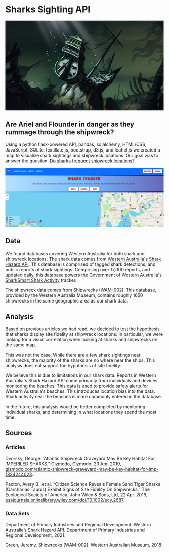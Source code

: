 # Sharks Sighting API

<center><img src="https://github.com/cphyland/Project-2/blob/main/static/images/shipwreck.jpg"></center>

## Are Ariel and Flounder in danger as they rummage through the shipwreck?


Using a python flask-powered API, pandas, sqlalchemy, HTML/CSS, JavaScript, SQLite, textillate.js, bootstrap, d3.js, and leaflet.js we created a map to visualize shark sightings and shipwreck locations. Our goal was to answer the question: [Do sharks frequent shipwreck locations?](https://sharks-western-australia.herokuapp.com)

[<img src ="https://github.com/cphyland/Project-2/blob/main/static/images/shark_tracker_sample.PNG">](https://sharks-western-australia.herokuapp.com)

## Data

We found databases covering Western Australia for both shark and shipwreck locations. The shark data comes from [Western Australia's Shark Hazard API](https://catalogue.data.wa.gov.au/dataset/western-australia-s-govhack-shark-hazard-api). This database is comprised of tagged shark detections, and public reports of shark sightings. Comprising over 17,000 reports, and updated daily, this database powers the Government of Western Australia's [SharkSmart Shark Activity](https://www.sharksmart.com.au/shark-activity/) tracker. 

 The shipwreck data comes from [Shipwrecks (WAM-002)](https://catalogue.data.wa.gov.au/dataset/shipwrecks). This database, provided by the Western Australia Museum, contains roughly 1650 shipwrecks in the same geographic area as our shark data.

## Analysis

Based on previous articles we had read, we decided to test the hypothesis that sharks display site fidelity at shipwreck locations. In particular, we were looking for a visual correlation when looking at sharks and shipwrecks on the same map.

This was not the case. While there are a few shark sightings near shipwrecks, the majority of the sharks are no where near the ships. This analysis does not support the hypothesis of site fidelity.

We believe this is due to limitations in our shark data. Reports in Western Australia's Shark Hazard API come primarily from individuals and devices monitoring the beaches.  This data is used to provide safety alerts for Western Australia's beaches. This introduces location bias into the data. Shark activity near the beaches is more commonly entered in the database.

In the future, this analysis would be better completed by monitoring individual sharks, and determining in what locations they spend the most time.

## Sources

### Articles

Dvorsky, George. “Atlantic Shipwreck Graveyard May Be Key Habitat For IMPERILED SHARKS.” Gizmodo, Gizmodo, 23 Apr. 2019, [gizmodo.com/atlantic-shipwreck-graveyard-may-be-key-habitat-for-imp-1834244023](gizmodo.com/atlantic-shipwreck-graveyard-may-be-key-habitat-for-imp-1834244023).

Paxton, Avery B., et al. “Citizen Science Reveals Female Sand Tiger Sharks (Carcharias Taurus) Exhibit Signs of Site Fidelity On Shipwrecks.” The Ecological Society of America, John Wiley & Sons, Ltd, 22 Apr. 2019, [esajournals.onlinelibrary.wiley.com/doi/10.1002/ecy.2687](esajournals.onlinelibrary.wiley.com/doi/10.1002/ecy.2687).


### Data Sets

Department of Primary Industries and Regional Development. Western Australia’s Shark Hazard API. Department of Primary Industries and Regional Development, 2021.

Green, Jeremy. Shipwrecks (WAM-002). Western Australian Museum, 2018.
